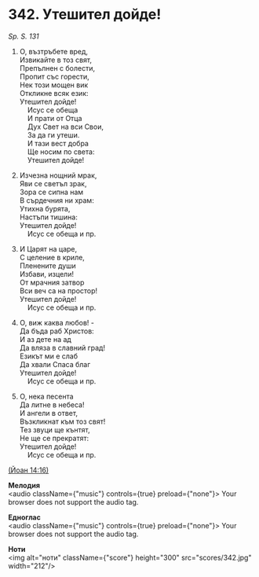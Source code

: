# 342. Утешител дойде!  

*Sp. S. 131*  

1. О, възтръбете вред,  
Извикайте в тоз свят,  
Препълнен с болести,  
Пропит със горести,  
Нек този мощен вик  
Откликне всяк език:  
Утешител дойде!  
    Исус се обеща  
    И прати от Отца  
    Дух Свет на вси Свои,  
    За да ги утеши.  
    И тази вест добра  
    Ще носим по света:  
    Утешител дойде!  

2. Изчезна нощний мрак,  
Яви се светъл зрак,  
Зора се сипна нам  
В сърдечния ни храм:  
Утихна бурята,  
Настъпи тишина:  
Утешител дойде!  
    Исус се обеща и пр.  

3. И Царят на царе,  
С целение в криле,  
Пленените души  
Избави, изцели!  
От мрачния затвор  
Вси веч са на простор!  
Утешител дойде!  
    Исус се обеща и пр.  

4. О, виж каква любов! -  
Да бъда раб Христов:  
И аз дете на ад  
Да вляза в славний град!  
Езикът ми е слаб  
Да хвали Спаса благ  
Утешител дойде!  
    Исус се обеща и пр.  

5. О, нека песента  
Да литне в небеса!  
И ангели в ответ,  
Възкликнат към тоз свят!  
Тез звуци ще кънтят,  
Не ще се прекратят:  
Утешител дойде!  
    Исус се обеща и пр.  

[(Йоан 14:16)](http://biblia.bg/index.php?k=43&g=14&s=16)  

__Мелодия__  
<audio className={"music"} controls={true} preload={"none"}><source src="mp3/342.mp3" type="audio/mpeg"/>
Your browser does not support the audio tag.
</audio>  

__Едноглас__  
<audio className={"music"} controls={true} preload={"none"}><source src="transp/342.mp3" type="audio/mpeg"/>
Your browser does not support the audio tag.
</audio>  

__Ноти__  
<img alt="ноти" className={"score"} height="300" src="scores/342.jpg" width="212"/>

